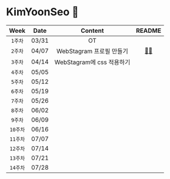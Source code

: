 # KimYoonSeo 🦁

|Week|Date|Content|README|
:----------------------:|:--------------------:|:--------------------:|:----------------:|
|`1주차`|03/31|OT|
|`2주차`|04/07|WebStagram 프로필 만들기|[📎📓]( https://github.com/likelion-ssu-9th/KimYoonSeo/blob/main/README/README_WEEK2.md)
|`3주차`|04/14|WebStagram에 css 적용하기
|`4주차`|05/05|
|`5주차`|05/12|
|`6주차`|05/19|
|`7주차`|05/26|
|`8주차`|06/02|
|`9주차`|06/09|
|`10주차`|06/16|
|`11주차`|07/07|
|`12주차`|07/14|
|`13주차`|07/21|
|`14주차`|07/28|



